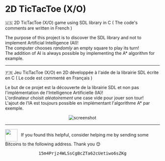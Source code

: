 # 2D TicTacToe (X/O)

:us: 2D TicTacToe (X/O) game using SDL library in C
( The code's comments are written in French )

The purpose of this project is to discover the SDL library and not to implement Artificial Intelligence (AI)!  
The computer chooses *randomly* an empty square to play its turn!  
The addition of AI is always possible by implementing the A* algorithm for example.  

------

:fr: Jeu TicTacToe (X/O) en 2D développée à l'aide de la librairie SDL écrite en C
( Le code est commenté en Français )

Le but de ce projet est la découverte de la librairie SDL et non pas l'implémentation de l'Intelligence Artificielle (IA)!  
L'ordinateur choisit *aléatoirement* une case vide pour jouer son tour!  
L'ajout de l'IA est toujours possible en implémentant l'algorithme A* par exemple.  

<p align="center">
  <img src="https://raw.githubusercontent.com/stoufa/tictactoe/master/screenshots/2.png" alt="screenshot"/>
</p>

<hr>

<img src="https://emojis.slackmojis.com/emojis/images/1485555744/1681/bitcoin.png" valign="middle" width="40" /> &nbsp; If you found this helpful, consider helping me by sending some Bitcoins to the following address. Thank you 😊

<pre align="center">
15m4Prjz4WLSsCgBcZTa62cUetiwo6sZKg
</pre>

